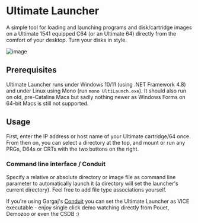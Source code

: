 # Ultimate Launcher

A simple  tool for loading and launching programs and disk/cartridge images on a Ultimate 1541 equipped C64 (or an Ultimate 64) directly from the comfort of your desktop. Turn your disks in style.

![image](https://github.com/kebby/ultimate-launcher/assets/1643404/e42a4742-b48b-4e3d-a4da-076f950fe6a1)

## Prerequisites

Ultimate Launcher runs under Windows 10/11 (using .NET Framework 4.8) and under Linux using Mono (run `mono UltiLaunch.exe`). It should also run on old, pre-Catalina Macs but sadly nothing newer as Windows Forms on 64-bit Macs is still not supported.

## Usage

First, enter the IP address or host name of your Ultimate cartridge/64 once. From then on, you can select a directory at the top, and mount or run any PRGs, D64s or CRTs with the two buttons on the right.

### Command line interface / Conduit

Specify a relative or absolute directory or image file as command line parameter to automatically launch it (a directory will set the launcher's current directory). Feel free to add file type associations yourself.

If you're using Gargaj's [Conduit](https://github.com/gargaj/Conduit/) you can set the Ultimate Launcher as VICE executable - enjoy single click demo watching directly from Pouet, Demozoo or even the CSDB :)

